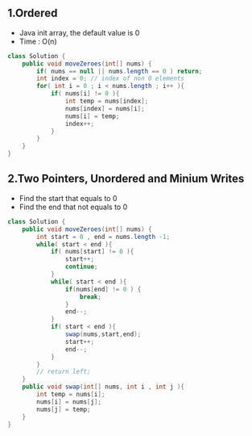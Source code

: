 ## 1.Ordered
* Java init array, the default value is 0
* Time : O(n)

```java
class Solution {
    public void moveZeroes(int[] nums) {
        if( nums == null || nums.length == 0 ) return;
        int index = 0; // index of non 0 elements
        for( int i = 0 ; i < nums.length ; i++ ){
            if( nums[i] != 0 ){
                int temp = nums[index];
                nums[index] = nums[i];
                nums[i] = temp;
                index++;
            }
        }       
    }
}
```

## 2.Two Pointers, Unordered and  Minium Writes
* Find the start that equals to 0
* Find the end that not equals to 0

```java
class Solution {
    public void moveZeroes(int[] nums) {
        int start = 0 , end = nums.length -1;
        while( start < end ){
            if( nums[start] != 0 ){
                start++;
                continue;
            }
            while( start < end ){
                if(nums[end] != 0 ) {
                    break;
                }
                end--;
            }
            if( start < end ){
                swap(nums,start,end);
                start++;
                end--;
            }
        }
        // return left;
    }
    public void swap(int[] nums, int i , int j ){
        int temp = nums[i];
        nums[i] = nums[j];
        nums[j] = temp;
    }
}

```